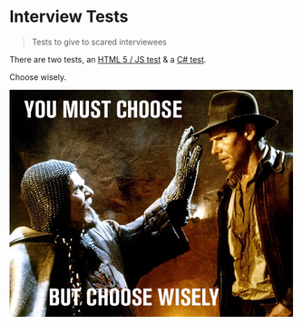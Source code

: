 # Interview Tests

> Tests to give to scared interviewees

There are two tests, an [HTML 5 / JS test](html5) & a [C# test](csharp).

Choose wisely.

![choose wisely](choose-wisely.jpg)